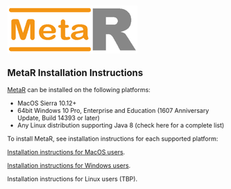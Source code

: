 ![MetaR logo](images/MetaR-logo-4-SMALL-300x111.png)

## MetaR Installation Instructions

[MetaR](README.md) can be installed on the following platforms:
* MacOS Sierra 10.12+
* 64bit Windows 10 Pro, Enterprise and Education (1607 Anniversary Update, Build 14393 or later)
* Any Linux distribution supporting Java 8 (check here for a complete list)

To install MetaR, see installation instructions for each supported platform: 

[Installation instructions for MacOS users](macos/README.md).

[Installation instructions for Windows users](win/README.md).

Installation instructions for Linux users (TBP).
